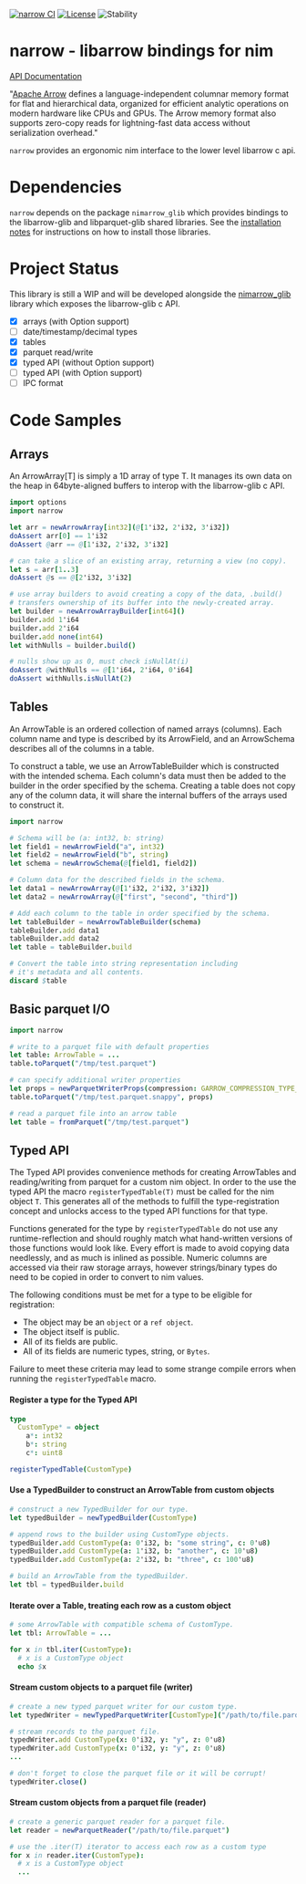 [![narrow CI](https://github.com/emef/narrow/actions/workflows/ci.yaml/badge.svg)](https://github.com/emef/narrow/actions/workflows/ci.yaml) [![License](https://img.shields.io/badge/License-Apache%202.0-blue.svg)](https://opensource.org/licenses/Apache-2.0) ![Stability](https://img.shields.io/badge/stability-experimental-orange.svg)

# narrow - libarrow bindings for nim

[API Documentation](https://emef.github.io/narrow/theindex.html)

"[Apache Arrow](https://arrow.apache.org/) defines a language-independent columnar memory format for flat and hierarchical data, organized for efficient analytic operations on modern hardware like CPUs and GPUs. The Arrow memory format also supports zero-copy reads for lightning-fast data access without serialization overhead."

`narrow` provides an ergonomic nim interface to the lower level libarrow c api.

# Dependencies

`narrow` depends on the package `nimarrow_glib` which provides bindings to the  libarrow-glib and libparquet-glib shared libraries. See the [installation notes](https://github.com/emef/nimarrow_glib/#installation-notes) for instructions on how to install those libraries.

# Project Status

This library is still a WIP and will be developed alongside the [nimarrow_glib](https://github.com/emef/nimarrow_glib/) library which exposes the libarrow-glib c API.

- [x] arrays (with Option support)
- [ ] date/timestamp/decimal types
- [x] tables
- [x] parquet read/write
- [x] typed API (without Option support)
- [ ] typed API (with Option support)
- [ ] IPC format

# Code Samples

## Arrays

An ArrowArray[T] is simply a 1D array of type T. It manages its own data on the heap in 64byte-aligned buffers to interop with the libarrow-glib c API.

```nim
import options
import narrow

let arr = newArrowArray[int32](@[1'i32, 2'i32, 3'i32])
doAssert arr[0] == 1'i32
doAssert @arr == @[1'i32, 2'i32, 3'i32]

# can take a slice of an existing array, returning a view (no copy).
let s = arr[1..3]
doAssert @s == @[2'i32, 3'i32]

# use array builders to avoid creating a copy of the data, .build()
# transfers ownership of its buffer into the newly-created array.
let builder = newArrowArrayBuilder[int64]()
builder.add 1'i64
builder.add 2'i64
builder.add none(int64)
let withNulls = builder.build()

# nulls show up as 0, must check isNullAt(i)
doAssert @withNulls == @[1'i64, 2'i64, 0'i64]
doAssert withNulls.isNullAt(2)
```

## Tables

An ArrowTable is an ordered collection of named arrays (columns). Each column name and type is described by its ArrowField, and an ArrowSchema describes all of the columns in a table.

To construct a table, we use an ArrowTableBuilder which is constructed with the intended schema. Each column's data must then be added to the builder in the order specified by the schema. Creating a table does not copy any of the column data, it will share the internal buffers of the arrays used to construct it.

```nim
import narrow

# Schema will be (a: int32, b: string)
let field1 = newArrowField("a", int32)
let field2 = newArrowField("b", string)
let schema = newArrowSchema(@[field1, field2])

# Column data for the described fields in the schema.
let data1 = newArrowArray(@[1'i32, 2'i32, 3'i32])
let data2 = newArrowArray(@["first", "second", "third"])

# Add each column to the table in order specified by the schema.
let tableBuilder = newArrowTableBuilder(schema)
tableBuilder.add data1
tableBuilder.add data2
let table = tableBuilder.build

# Convert the table into string representation including
# it's metadata and all contents.
discard $table
```

## Basic parquet I/O

```nim
import narrow

# write to a parquet file with default properties
let table: ArrowTable = ...
table.toParquet("/tmp/test.parquet")

# can specify additional writer properties
let props = newParquetWriterProps(compression: GARROW_COMPRESSION_TYPE_SNAPPY)
table.toParquet("/tmp/test.parquet.snappy", props)

# read a parquet file into an arrow table
let table = fromParquet("/tmp/test.parquet")
```

## Typed API

The Typed API provides convenience methods for creating ArrowTables and
reading/writing from parquet for a custom nim object. In order to the use
the typed API the macro `registerTypedTable(T)` must be called for the
nim object `T`. This generates all of the methods to fulfill the type-registration
concept and unlocks access to the typed API functions for that type.

Functions generated for the type by `registerTypedTable` do not use any
runtime-reflection and should roughly match what hand-written versions of
those functions would look like. Every effort is made to avoid copying data
needlessly, and as much is inlined as possible. Numeric columns are accessed
via their raw storage arrays, however strings/binary types do need to be
copied in order to convert to nim values.

The following conditions must be met for a type to be eligible for registration:

* The object may be an `object` or a `ref object`.
* The object itself is public.
* All of its fields are public.
* All of its fields are numeric types, string, or `Bytes`.

Failure to meet these criteria may lead to some strange compile errors when
running the `registerTypedTable` macro.

#### Register a type for the Typed API

```nim
type
  CustomType* = object
    a*: int32
    b*: string
    c*: uint8

registerTypedTable(CustomType)
```

#### Use a TypedBuilder to construct an ArrowTable from custom objects

```nim
# construct a new TypedBuilder for our type.
let typedBuilder = newTypedBuilder(CustomType)

# append rows to the builder using CustomType objects.
typedBuilder.add CustomType(a: 0'i32, b: "some string", c: 0'u8)
typedBuilder.add CustomType(a: 1'i32, b: "another", c: 10'u8)
typedBuilder.add CustomType(a: 2'i32, b: "three", c: 100'u8)

# build an ArrowTable from the typedBuilder.
let tbl = typedBuilder.build
```

#### Iterate over a Table, treating each row as a custom object

```nim
# some ArrowTable with compatible schema of CustomType.
let tbl: ArrowTable = ...

for x in tbl.iter(CustomType):
  # x is a CustomType object
  echo $x
```

#### Stream custom objects to a parquet file (writer)

```nim
# create a new typed parquet writer for our custom type.
let typedWriter = newTypedParquetWriter[CustomType]("/path/to/file.parquet")

# stream records to the parquet file.
typedWriter.add CustomType(x: 0'i32, y: "y", z: 0'u8)
typedWriter.add CustomType(x: 0'i32, y: "y", z: 0'u8)
...

# don't forget to close the parquet file or it will be corrupt!
typedWriter.close()
```

#### Stream custom objects from a parquet file (reader)

```nim
# create a generic parquet reader for a parquet file.
let reader = newParquetReader("/path/to/file.parquet")

# use the .iter(T) iterator to access each row as a custom type
for x in reader.iter(CustomType):
  # x is a CustomType object
  ...
```
